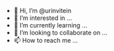 - 👋 Hi, I’m @urinvitein
- 👀 I’m interested in ...
- 🌱 I’m currently learning ...
- 💞️ I’m looking to collaborate on ...
- 📫 How to reach me ...

<!---
urinvitein/urinvitein is a ✨ special ✨ repository because its `README.md` (this file) appears on your GitHub profile.
You can click the Preview link to take a look at your changes.
--->
